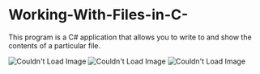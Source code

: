 # Working-With-Files-in-C-
This program is a C# application that allows you to write to and show the contents of a particular file.

![Couldn't Load Image]()
![Couldn't Load Image]()
![Couldn't Load Image]()
